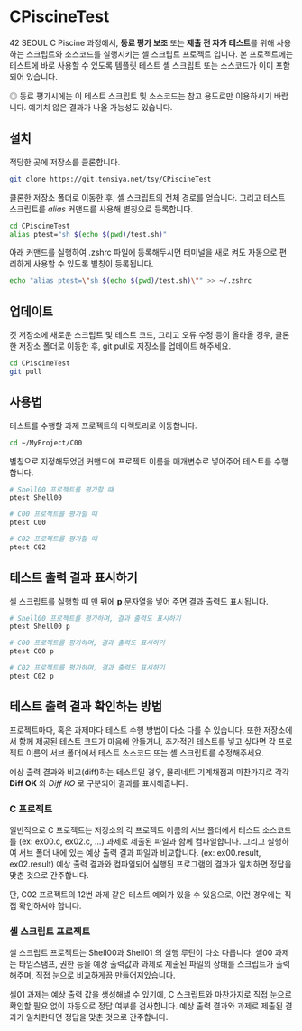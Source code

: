 # CPiscineTest

42 SEOUL C Piscine 과정에서, **동료 평가 보조** 또는 **제출 전 자가 테스트**를 위해 사용하는 스크립트와 소스코드를 실행시키는 셸 스크립트 프로젝트 입니다.
본 프로젝트에는 테스트에 바로 사용할 수 있도록 템플릿 테스트 셸 스크립트 또는 소스코드가 이미 포함되어 있습니다.

◎ 동료 평가시에는 이 테스트 스크립트 및 소스코드는 참고 용도로만 이용하시기 바랍니다. 예기치 않은 결과가 나올 가능성도 있습니다.

## 설치

적당한 곳에 저장소를 클론합니다.
```bash
git clone https://git.tensiya.net/tsy/CPiscineTest
```

클론한 저장소 폴더로 이동한 후, 셸 스크립트의 전체 경로를 얻습니다.
그리고 테스트 스크립트를 _alias_ 커맨드를 사용해 별칭으로 등록합니다.
```bash
cd CPiscineTest
alias ptest="sh $(echo $(pwd)/test.sh)"
```

아래 커맨드를 실행하여 .zshrc 파일에 등록해두시면 터미널을 새로 켜도 자동으로 편리하게 사용할 수 있도록 별칭이 등록됩니다.
```bash
echo "alias ptest=\"sh $(echo $(pwd)/test.sh)\"" >> ~/.zshrc
```

## 업데이트

깃 저장소에 새로운 스크립트 및 테스트 코드, 그리고 오류 수정 등이 올라올 경우,
클론한 저장소 폴더로 이동한 후, git pull로 저장소를 업데이트 해주세요.
```bash
cd CPiscineTest
git pull
```

## 사용법

테스트를 수행할 과제 프로젝트의 디렉토리로 이동합니다.
```bash
cd ~/MyProject/C00
```

별칭으로 지정해두었던 커맨드에 프로젝트 이름을 매개변수로 넣어주어 테스트를 수행합니다.
```bash
# Shell00 프로젝트를 평가할 때
ptest Shell00

# C00 프로젝트를 평가할 때
ptest C00

# C02 프로젝트를 평가할 때
ptest C02
```

## 테스트 출력 결과 표시하기

셸 스크립트를 실행할 때 맨 뒤에 **p** 문자열을 넣어 주면 결과 출력도 표시됩니다.

```bash
# Shell00 프로젝트를 평가하며, 결과 출력도 표시하기
ptest Shell00 p

# C00 프로젝트를 평가하며, 결과 출력도 표시하기
ptest C00 p

# C02 프로젝트를 평가하며, 결과 출력도 표시하기
ptest C02 p
```

## 테스트 출력 결과 확인하는 방법

프로젝트마다, 혹은 과제마다 테스트 수행 방법이 다소 다를 수 있습니다.
또한 저장소에서 함께 제공된 테스트 코드가 마음에 안들거나, 추가적인 테스트를 넣고 싶다면 각 프로젝트 이름의 서브 폴더에서 테스트 소스코드 또는 셸 스크립트를 수정해주세요.

예상 출력 결과와 비교(diff)하는 테스트일 경우, 뮬리네트 기계채점과 마찬가지로 각각 **Diff OK** 와 _Diff KO_ 로 구분되어 결과를 표시해줍니다.

### C 프로젝트

일반적으로 C 프로젝트는 저장소의 각 프로젝트 이름의 서브 폴더에서 테스트 소스코드를 (ex: ex00.c, ex02.c, ...)
과제로 제출된 파일과 함께 컴파일합니다. 그리고 실행하여 서브 폴더 내에 있는 예상 출력 결과 파일과 비교합니다. (ex: ex00.result, ex02.result)
예상 출력 결과와 컴파일되어 실행된 프로그램의 결과가 일치하면 정답을 맞춘 것으로 간주합니다.

단, C02 프로젝트의 12번 과제 같은 테스트 예외가 있을 수 있음으로, 이런 경우에는 직접 확인하셔야 합니다.

### 셸 스크립트 프로젝트

셸 스크립트 프로젝트는 Shell00과 Shell01 의 실행 루틴이 다소 다릅니다.
셸00 과제는 타임스탬프, 권한 등을 예상 출력값과 과제로 제출된 파일의 상태를 스크립트가 출력해주며, 직접 눈으로 비교하게끔 만들어져있습니다.

셸01 과제는 예상 출력 값을 생성해낼 수 있기에, C 스크립트와 마찬가지로 직접 눈으로 확인할 필요 없이 자동으로 정답 여부를 검사합니다.
예상 출력 결과와 과제로 제출된 결과가 일치한다면 정답을 맞춘 것으로 간주합니다.
